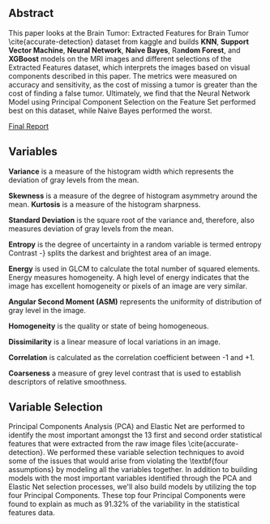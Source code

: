 ## Abstract
This paper looks at the Brain Tumor: Extracted Features for Brain Tumor \cite{accurate-detection} dataset from kaggle and builds **KNN**, **Support Vector Machine**, **Neural Network**, **Naive Bayes**, Ra**ndom Forest**, and **XGBoost** models on the MRI images and different selections of the Extracted Features dataset, which interprets the images based on visual components described in this paper. The metrics were measured on accuracy and sensitivity, as the cost of missing a tumor is greater than the cost of finding a false tumor. Ultimately, we find that the Neural Network Model using Principal Component Selection on the Feature Set performed best on this dataset, while Naive Bayes performed the worst. 

[Final Report]([https://github.com/hannahpav/foreclosure-study/blob/main/House%20Foreclosure%20Final%20Report.pdf](https://github.com/hannahpav/classification-methods-tumors-mri/blob/main/Final-Report-Tumor-Classification.pdf))

## Variables
**Variance** is a measure of the histogram width which represents the deviation of gray levels from the mean.

**Skewness** is a measure of the degree of histogram asymmetry around the mean.
**Kurtosis** is a measure of the histogram sharpness.

**Standard Deviation** is the square root of the variance and, therefore, also measures deviation of gray levels from the mean.

**Entropy** is the degree of uncertainty in a random variable is termed entropy    Contrast -} splits the darkest and brightest area of an image. 

**Energy** is used in GLCM to calculate the total number of squared elements. Energy measures homogeneity. A high level of energy indicates that the image has excellent homogeneity or pixels of an image are very similar.

**Angular Second Moment (ASM)** represents the uniformity of distribution of gray level in the image.

**Homogeneity** is the quality or state of being homogeneous.

**Dissimilarity** is a linear measure of local variations in an image.

**Correlation** is calculated as the correlation coefficient between -1 and +1.

**Coarseness** a measure of grey level contrast that is used to establish descriptors of relative smoothness.

## Variable Selection
Principal Components Analysis (PCA) and Elastic Net are performed to identify the most important amongst the 13 first and second order statistical features that were extracted from the raw image files \cite{accurate-detection}. We performed these variable selection techniques to avoid some of the issues that would arise from violating the \textbf{four assumptions} by modeling all the variables together. In addition to building models with the most important variables identified through the PCA and Elastic Net selection processes, we'll also build models by utilizing the top four Principal Components. These top four Principal Components were found to explain as much as 91.32\% of the variability in the statistical features data.
